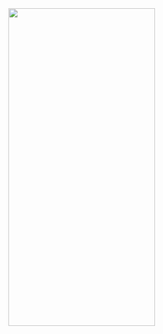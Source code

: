 <img src="https://github.com/user-attachments/assets/2f2a1415-8be8-4efb-8d5f-5746726bfb78" width="292" height="633">
